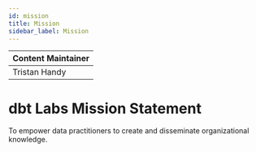 ```yaml
---
id: mission
title: Mission
sidebar_label: Mission
---
```


| Content Maintainer |
|---|
| Tristan Handy |

# dbt Labs Mission Statement

To empower data practitioners to create and disseminate organizational knowledge.

